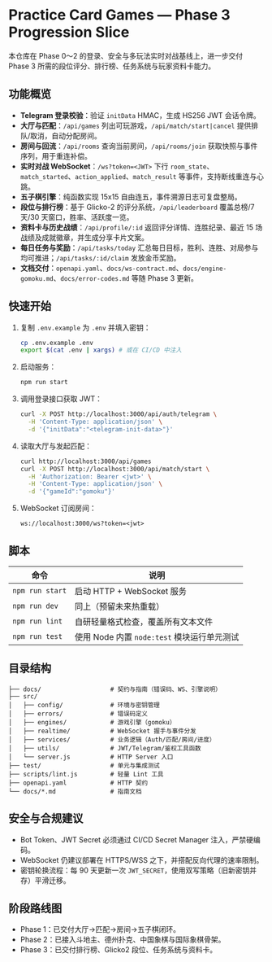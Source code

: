 # Practice Card Games — Phase 3 Progression Slice

本仓库在 Phase 0～2 的登录、安全与多玩法实时对战基线上，进一步交付 Phase 3 所需的段位评分、排行榜、任务系统与玩家资料卡能力。

## 功能概览
- **Telegram 登录校验**：验证 `initData` HMAC，生成 HS256 JWT 会话令牌。
- **大厅与匹配**：`/api/games` 列出可玩游戏，`/api/match/start|cancel` 提供排队/取消，自动分配房间。
- **房间与回流**：`/api/rooms` 查询当前房间，`/api/rooms/join` 获取快照与事件序列，用于重连补偿。
- **实时对战 WebSocket**：`/ws?token=<JWT>` 下行 `room_state`、`match_started`、`action_applied`、`match_result` 等事件，支持断线重连与心跳。
- **五子棋引擎**：纯函数实现 15x15 自由连五，事件溯源日志可复盘整局。
- **段位与排行榜**：基于 Glicko-2 的评分系统，`/api/leaderboard` 覆盖总榜/7 天/30 天窗口，胜率、活跃度一览。
- **资料卡与历史战绩**：`/api/profile/:id` 返回评分详情、连胜纪录、最近 15 场战绩及成就徽章，并生成分享卡片文案。
- **每日任务与奖励**：`/api/tasks/today` 汇总每日目标，胜利、连胜、对局参与均可推进；`/api/tasks/:id/claim` 发放金币奖励。
- **文档交付**：`openapi.yaml`、`docs/ws-contract.md`、`docs/engine-gomoku.md`、`docs/error-codes.md` 等随 Phase 3 更新。

## 快速开始
1. 复制 `.env.example` 为 `.env` 并填入密钥：
   ```bash
   cp .env.example .env
   export $(cat .env | xargs) # 或在 CI/CD 中注入
   ```
2. 启动服务：
   ```bash
   npm run start
   ```
3. 调用登录接口获取 JWT：
   ```bash
   curl -X POST http://localhost:3000/api/auth/telegram \
     -H 'Content-Type: application/json' \
     -d '{"initData":"<telegram-init-data>"}'
   ```
4. 读取大厅与发起匹配：
   ```bash
   curl http://localhost:3000/api/games
   curl -X POST http://localhost:3000/api/match/start \
     -H 'Authorization: Bearer <jwt>' \
     -H 'Content-Type: application/json' \
     -d '{"gameId":"gomoku"}'
   ```
5. WebSocket 订阅房间：
   ```text
   ws://localhost:3000/ws?token=<jwt>
   ```

## 脚本
| 命令 | 说明 |
| --- | --- |
| `npm run start` | 启动 HTTP + WebSocket 服务 |
| `npm run dev` | 同上（预留未来热重载） |
| `npm run lint` | 自研轻量格式检查，覆盖所有文本文件 |
| `npm run test` | 使用 Node 内置 `node:test` 模块运行单元测试 |

## 目录结构
```
├── docs/                   # 契约与指南（错误码、WS、引擎说明）
├── src/
│   ├── config/             # 环境与密钥管理
│   ├── errors/             # 错误码定义
│   ├── engines/            # 游戏引擎（gomoku）
│   ├── realtime/           # WebSocket 握手与事件分发
│   ├── services/           # 业务逻辑（Auth/匹配/房间/进度）
│   ├── utils/              # JWT/Telegram/鉴权工具函数
│   └── server.js           # HTTP Server 入口
├── test/                   # 单元与集成测试
├── scripts/lint.js         # 轻量 Lint 工具
├── openapi.yaml            # HTTP 契约
└── docs/*.md               # 指南文档
```

## 安全与合规建议
- Bot Token、JWT Secret 必须通过 CI/CD Secret Manager 注入，严禁硬编码。
- WebSocket 仍建议部署在 HTTPS/WSS 之下，并搭配反向代理的速率限制。
- 密钥轮换流程：每 90 天更新一次 `JWT_SECRET`，使用双写策略（旧新密钥并存）平滑迁移。

## 阶段路线图
- Phase 1：已交付大厅→匹配→房间→五子棋闭环。
- Phase 2：已接入斗地主、德州扑克、中国象棋与国际象棋骨架。
- Phase 3：已交付排行榜、Glicko2 段位、任务系统与资料卡。
